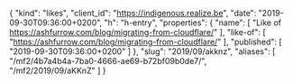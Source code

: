 {
  "kind": "likes",
  "client_id": "https://indigenous.realize.be",
  "date": "2019-09-30T09:36:00+0200",
  "h": "h-entry",
  "properties": {
    "name": [
      "Like of https://ashfurrow.com/blog/migrating-from-cloudflare/"
    ],
    "like-of": [
      "https://ashfurrow.com/blog/migrating-from-cloudflare/"
    ],
    "published": [
      "2019-09-30T09:36:00+0200"
    ]
  },
  "slug": "2019/09/akknz",
  "aliases": [
    "/mf2/4b7a4b4a-7ba0-4666-ae69-b72bf09b0de7/",
    "/mf2/2019/09/aKKnZ"
  ]
}
